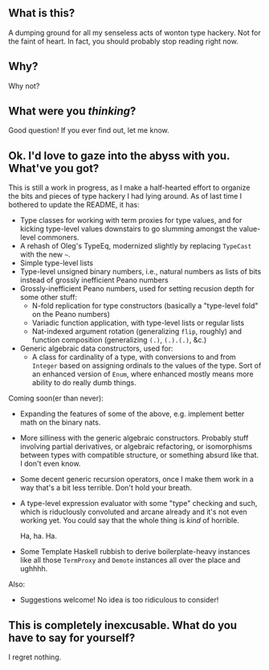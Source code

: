 ## What is this?

A dumping ground for all my senseless acts of wonton type hackery. Not for the
faint of heart. In fact, you should probably stop reading right now.

## Why?

Why not?

## What were you *thinking*?

Good question! If you ever find out, let me know.

## Ok. I'd love to gaze into the abyss with you. What've you got?

This is still a work in progress, as I make a half-hearted effort to organize
the bits and pieces of type hackery I had lying around. As of last time I 
bothered to update the README, it has:

- Type classes for working with term proxies for type values, and for kicking
  type-level values downstairs to go slumming amongst the value-level commoners.
- A rehash of Oleg's TypeEq, modernized slightly by replacing `TypeCast` with
  the new `~`.
- Simple type-level lists
- Type-level unsigned binary numbers, i.e., natural numbers as lists of bits 
  instead of grossly inefficient Peano numbers
- Grossly-inefficient Peano numbers, used for setting recusion depth for some
  other stuff:
    - N-fold replication for type constructors (basically a "type-level fold"
      on the Peano numbers)
    - Variadic function application, with type-level lists or regular lists
    - Nat-indexed argument rotation (generalizing `flip`, roughly) and function 
      composition (generalizing `(.)`, `(.).(.)`, &c.)
- Generic algebraic data constructors, used for:
    - A class for cardinality of a type, with conversions to and from `Integer`
	  based on assigning ordinals to the values of the type. Sort of an enhanced
	  version of `Enum`, where enhanced mostly means more ability to do really
	  dumb things.

Coming soon(er than never):

- Expanding the features of some of the above, e.g. implement better math on
  the binary nats.

- More silliness with the generic algebraic constructors. Probably stuff 
  involving partial derivatives, or algebraic refactoring, or isomorphisms
  between types with compatible structure, or something absurd like that. I
  don't even know.

- Some decent generic recursion operators, once I make them work in a way 
  that's a bit less terrible. Don't hold your breath.

- A type-level expression evaluator with some "type" checking and such, which is
  riduclously convoluted and arcane already and it's not even working yet. 
  You could say that the whole thing is *kind* of horrible. 
  
    Ha, ha. Ha.
  
- Some Template Haskell rubbish to derive boilerplate-heavy instances like all
  those `TermProxy` and `Demote` instances all over the place and ughhhh.

Also:

- Suggestions welcome! No idea is too ridiculous to consider!

## This is completely inexcusable. What do you have to say for yourself?

I regret nothing.

